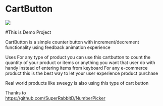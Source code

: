 # CartButton

![](https://github.com/unusedbrainstudio/CartButton/blob/master/screens/ezgif-2-530264219962.gif)

#This is Demo Project 

CartButton is a simple counter button with increment/decrement functionality using feedback animation experience      

Uses
For any type of product you can use this cartbutton to count the quantity of your product  or items or anything you want that user do with handy instead of entering items from keyboard
For any e-commerce product this is the best way to  let your user  experience product purchase 

Real world products like sweegy is also using this type of cart button

Thanks to  
https://github.com/SuperRabbitD/NumberPicker

